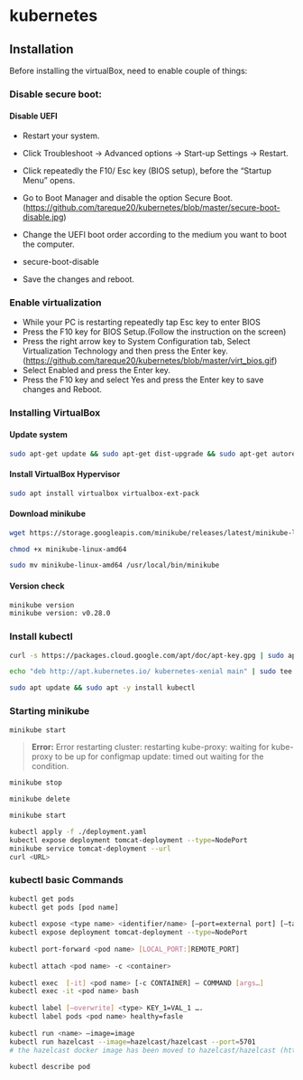 # kubernetes

## Installation

Before installing the virtualBox, need to enable couple of things:

### Disable secure boot:
#### Disable UEFI

 - Restart your system.
 - Click Troubleshoot → Advanced options → Start-up Settings → Restart.
 - Click repeatedly the F10/ Esc key (BIOS setup), before the “Startup Menu” opens.
 - Go to Boot Manager and disable the option Secure Boot.
   (https://github.com/tareque20/kubernetes/blob/master/secure-boot-disable.jpg)
 - Change the UEFI boot order according to the medium you want to boot the computer.
 - secure-boot-disable

 - Save the changes and reboot.

### Enable virtualization
 - While your PC is restarting repeatedly tap Esc key to enter BIOS
 - Press the F10 key for BIOS Setup.(Follow the instruction on the screen)
 - Press the right arrow key to System Configuration tab, Select Virtualization Technology and then press the Enter key. 
	(https://github.com/tareque20/kubernetes/blob/master/virt_bios.gif)
 - Select Enabled and press the Enter key.
 - Press the F10 key and select Yes and press the Enter key to save changes and Reboot.

### Installing VirtualBox
#### Update system
```sh
sudo apt-get update && sudo apt-get dist-upgrade && sudo apt-get autoremove && sudo apt-get install apt-transport-https
```
#### Install VirtualBox Hypervisor
```sh
sudo apt install virtualbox virtualbox-ext-pack
```
#### Download minikube
```sh
wget https://storage.googleapis.com/minikube/releases/latest/minikube-linux-amd64
```
```sh
chmod +x minikube-linux-amd64
```
```sh
sudo mv minikube-linux-amd64 /usr/local/bin/minikube
```
#### Version check
```sh
minikube version
minikube version: v0.28.0
```

### Install kubectl
```sh
curl -s https://packages.cloud.google.com/apt/doc/apt-key.gpg | sudo apt-key add -
```
```sh
echo "deb http://apt.kubernetes.io/ kubernetes-xenial main" | sudo tee /etc/apt/sources.list.d/kubernetes.list
```
```sh
sudo apt update && sudo apt -y install kubectl
```

### Starting minikube
```sh
minikube start
```

> **Error:** Error restarting cluster: restarting kube-proxy: waiting for kube-proxy to be up for configmap update: timed out waiting for the condition.
```sh
minikube stop
```
```sh
minikube delete
```
```sh
minikube start
```


```sh
kubectl apply -f ./deployment.yaml
kubectl expose deployment tomcat-deployment --type=NodePort
minikube service tomcat-deployment --url
curl <URL>
```

### kubectl basic Commands
```sh
kubectl get pods
kubectl get pods [pod name]
 
kubectl expose <type name> <identifier/name> [—port=external port] [—target-port=container-port [—type=service-type]
kubectl expose deployment tomcat-deployment --type=NodePort
 
kubectl port-forward <pod name> [LOCAL_PORT:]REMOTE_PORT]
 
kubectl attach <pod name> -c <container>
 
kubectl exec  [-it] <pod name> [-c CONTAINER] — COMMAND [args…]
kubectl exec -it <pod name> bash
 
kubectl label [—overwrite] <type> KEY_1=VAL_1 ….
kubectl label pods <pod name> healthy=fasle
 
kubectl run <name> —image=image
kubectl run hazelcast --image=hazelcast/hazelcast --port=5701
# the hazelcast docker image has been moved to hazelcast/hazelcast (https://hub.docker.com/r/hazelcast/hazelcast
 
kubectl describe pod
```

